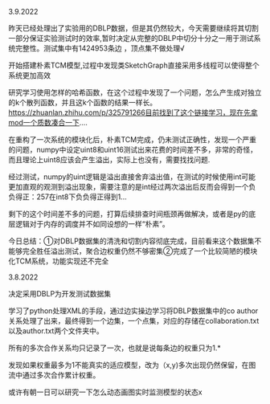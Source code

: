 3.9.2022

昨天已经处理出了实验用的DBLP数据，但是其仍然较大，今天需要继续将其切割一部分保证实验测试时的效率,暂时决定从完整的DBLP中切分十分之一用于测试系统完整性。测试集中有1424953条边 ，顶点集不做处理√

开始搭建朴素TCM模型,过程中发现类SketchGraph直接采用多线程可以使得整个系统更加高效

研究学习使用怎样的哈希函数，在这个过程中发现了一个问题，怎么产生成对独立的k个散列函数，并且这k个函数的结果一样长。https://zhuanlan.zhihu.com/p/325791266目前找到了这个链接学习，现在先拿mod一个质数凑合一下....



在重构了一次系统的模块化后，朴素TCM完成，仍未测试正确性，发现一个严重的问题，numpy中设定uint8和uint16测试出来花费的时间差不多，非常的奇怪，而且理论上uint8应该会产生溢出，实际上也没有，需要找找问题.

经过测试，numpy的uint逻辑是溢出直接舍弃溢出值，在测试的时候使用int可能更加直观的观测到溢出现象，需要注意的是int经过两次溢出后反而会得到一个负负得正：257在int8下负负得正得到1...

剩下的这个时间差不多的问题，打算后续排查时间瓶颈再做解决，或者是py的底层逻辑对于内存的调度并不如同设想的一样“朴素”。

今日总结：①对DBLP数据集的清洗和切割内容彻底完成，目前看来这个数据集不能够完全胜任溢出测试，聚合边权重仍然不够密集②完成了一个比较简陋的模块化TCM系统，功能实现还不完全

3.8.2022

决定采用DBLP为开发测试数据集

学习了python处理XML的手段，通过边实操边学习将DBLP数据集中的co author关系处理了出来，最终得到一个边集，一个点集，对应的存储在collaboration.txt以及author.txt两个文件夹中。

所有的多次合作关系均只记录了一次，也就是说每条边的权重只为1.*

发现如果权重最多为1不能真实的适应模型，改为（x,y)多次出现仍然保留，在图流中通过多次合作累计权重。

或许有朝一日可以研究一下怎么动态画图实时监测模型的状态x
